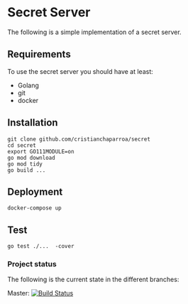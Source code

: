 # Secret Server

The following is a simple implementation of a secret server.


## Requirements

To use the secret server you should have at least:

- Golang
- git
- docker

## Installation

```
git clone github.com/cristianchaparroa/secret
cd secret
export GO111MODULE=on
go mod download
go mod tidy
go build ...
```

## Deployment

```
docker-compose up
```

## Test

```
go test ./...  -cover
```

### Project status

The following is the current state in the different branches:

Master: [![Build Status](https://travis-ci.org/cristianchaparroa/secret.svg?branch=master)](https://travis-ci.org/cristianchaparroa/secret)
